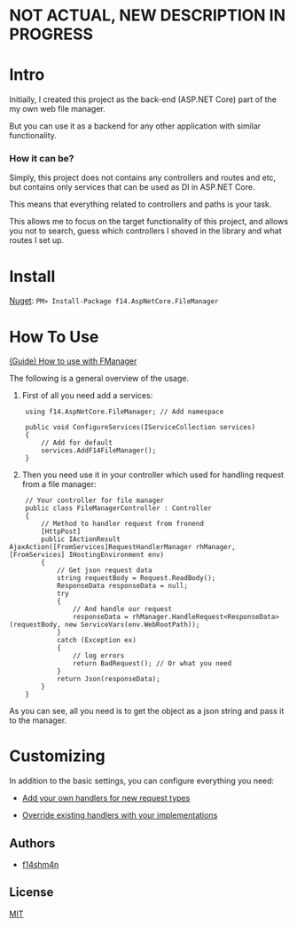 # NOT ACTUAL, NEW DESCRIPTION IN PROGRESS

# Intro

Initially, I created this project as the back-end (ASP.NET Core) part of the my own web file manager.

But you can use it as a backend for any other application with similar functionality.

### How it can be?

Simply, this project does not contains any controllers and routes and etc, but contains only services that can be used as DI in ASP.NET Core. 

This means that everything related to controllers and paths is your task.

This allows me to focus on the target functionality of this project, and allows you not to search, guess which controllers I shoved in the library and what routes I set up.

# Install

[Nuget](https://www.nuget.org/packages/f14.AspNetCore.FileManager/1.0.0): `PM> Install-Package f14.AspNetCore.FileManager`

# How To Use

[(Guide) How to use with FManager](https://github.com/f14shm4n/FManager)

The following is a general overview of the usage.

1) First of all you need add a services:

```
    using f14.AspNetCore.FileManager; // Add namespace

    public void ConfigureServices(IServiceCollection services)
    {
        // Add for default
        services.AddF14FileManager();  
    }
```

2) Then you need use it in your controller which used for handling request from a file manager:

```
    // Your controller for file manager
    public class FileManagerController : Controller
    {
        // Method to handler request from fronend
        [HttpPost]
        public IActionResult AjaxAction([FromServices]RequestHandlerManager rhManager, [FromServices] IHostingEnvironment env)
        {
            // Get json request data
            string requestBody = Request.ReadBody();
            ResponseData responseData = null;
            try
            {
                // And handle our request
                responseData = rhManager.HandleRequest<ResponseData>(requestBody, new ServiceVars(env.WebRootPath));
            }
            catch (Exception ex)
            {
                // log errors
                return BadRequest(); // Or what you need
            }
            return Json(responseData);
        }
    }
```

As you can see, all you need is to get the object as a json string and pass it to the manager.

# Customizing

In addition to the basic settings, you can configure everything you need:

* [Add your own handlers for new request types](#soon)

* [Override existing handlers with your implementations](#soon)

## Authors

* [f14shm4n](https://github.com/f14shm4n)

## License

[MIT](https://opensource.org/licenses/MIT)
